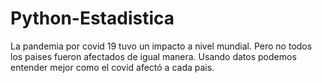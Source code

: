 # Python-Estadistica

La pandemia por covid 19 tuvo un impacto a nivel mundial. Pero no todos los paises fueron afectados de igual manera. Usando datos podemos entender mejor como el covid afectó a cada pais.

